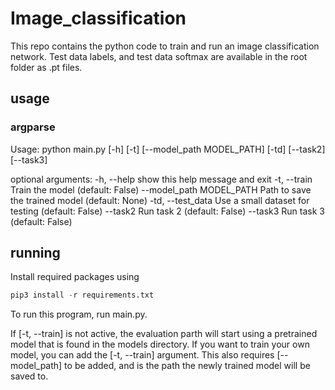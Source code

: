# Image_classification

This repo contains the python code to train and run an image classification network.
Test data labels, and test data softmax are available in the root folder as .pt files.


## usage

### argparse
Usage: python main.py [-h] [-t] [--model_path MODEL_PATH] [-td] [--task2] [--task3]

optional arguments:
  -h, --help            show this help message and exit
  -t, --train           Train the model (default: False)
  --model_path MODEL_PATH
                        Path to save the trained model (default: None)
  -td, --test_data      Use a small dataset for testing (default: False)
  --task2               Run task 2 (default: False)
  --task3               Run task 3 (default: False)


## running 
Install required packages using 

```python
pip3 install -r requirements.txt
```

To run this program, run main.py.

If [-t, --train] is not active, the evaluation parth will start using a pretrained model that is found in the models directory.
If you want to train your own model, you can add the [-t, --train] argument. This also requires [--model_path] to be added, and 
is the path the newly trained model will be saved to.

